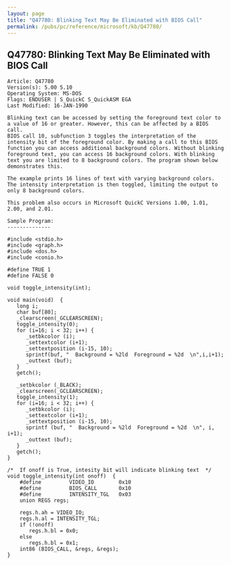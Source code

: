 ```yaml
---
layout: page
title: "Q47780: Blinking Text May Be Eliminated with BIOS Call"
permalink: /pubs/pc/reference/microsoft/kb/Q47780/
---
```


## Q47780: Blinking Text May Be Eliminated with BIOS Call

	Article: Q47780
	Version(s): 5.00 5.10
	Operating System: MS-DOS
	Flags: ENDUSER | S_QuickC S_QuickASM EGA
	Last Modified: 16-JAN-1990
	
	Blinking text can be accessed by setting the foreground text color to
	a value of 16 or greater. However, this can be affected by a BIOS call.
	BIOS call 10, subfunction 3 toggles the interpretation of the
	intensity bit of the foreground color. By making a call to this BIOS
	function you can access additional background colors. Without blinking
	foreground text, you can access 16 background colors. With blinking
	text you are limited to 8 background colors. The program shown below
	demonstrates this.
	
	The example prints 16 lines of text with varying background colors.
	The intensity interpretation is then toggled, limiting the output to
	only 8 background colors.
	
	This problem also occurs in Microsoft QuickC Versions 1.00, 1.01,
	2.00, and 2.01.
	
	Sample Program:
	--------------
	
	#include <stdio.h>
	#include <graph.h>
	#include <dos.h>
	#include <conio.h>
	
	#define TRUE 1
	#define FALSE 0
	
	void toggle_intensity(int);
	
	void main(void)  {
	   long i;
	   char buf[80];
	   _clearscreen(_GCLEARSCREEN);
	   toggle_intensity(0);
	   for (i=16; i < 32; i++) {
	      _setbkcolor (i);
	      _settextcolor (i+1);
	      _settextposition (i-15, 10);
	      sprintf(buf, "  Background = %2ld  Foreground = %2d  \n",i,i+1);
	      _outtext (buf);
	   }
	   getch();
	
	   _setbkcolor (_BLACK);
	   _clearscreen(_GCLEARSCREEN);
	   toggle_intensity(1);
	   for (i=16; i < 32; i++) {
	      _setbkcolor (i);
	      _settextcolor (i+1);
	      _settextposition (i-15, 10);
	      sprintf (buf, "  Background = %2ld  Foreground = %2d  \n", i, i+1);
	      _outtext (buf);
	   }
	   getch();
	}
	
	/*  If onoff is True, intesity bit will indicate blinking text  */
	void toggle_intensity(int onoff)  {
	    #define         VIDEO_IO        0x10
	    #define         BIOS_CALL       0x10
	    #define         INTENSITY_TGL   0x03
	    union REGS regs;
	
	    regs.h.ah = VIDEO_IO;
	    regs.h.al = INTENSITY_TGL;
	    if (!onoff)
	       regs.h.bl = 0x0;
	    else
	       regs.h.bl = 0x1;
	    int86 (BIOS_CALL, &regs, &regs);
	}
